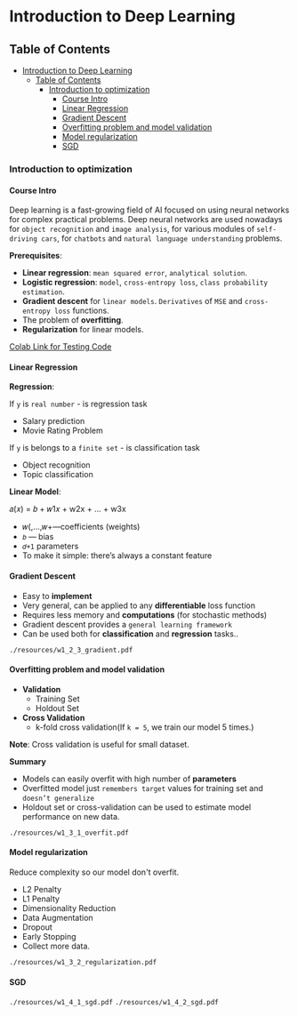 # Introduction to Deep Learning

## Table of Contents

- [Introduction to Deep Learning](#introduction-to-deep-learning)
  - [Table of Contents](#table-of-contents)
    - [Introduction to optimization](#introduction-to-optimization)
      - [Course Intro](#course-intro)
      - [Linear Regression](#linear-regression)
      - [Gradient Descent](#gradient-descent)
      - [Overfitting problem and model validation](#overfitting-problem-and-model-validation)
      - [Model regularization](#model-regularization)
      - [SGD](#sgd)

### Introduction to optimization

#### Course Intro

Deep learning is a fast-growing field of AI focused on using neural networks for complex practical problems. Deep neural networks are used nowadays for `object recognition` and `image analysis`, for various modules of `self-driving cars`, for `chatbots` and `natural language understanding` problems.


**Prerequisites**:

- **Linear regression**: `mean squared error`, `analytical solution`.
- **Logistic regression**: `model`, `cross-entropy loss`, `class probability estimation`.
- **Gradient descent** for `linear models`. `Derivatives` of `MSE` and `cross-entropy loss` functions.
- The problem of **overfitting**.
- **Regularization** for linear models.

[Colab Link for Testing Code](https://colab.research.google.com/drive/1nfRzTqA7DyXVNyrGiO6HIIsukk6RTVaN)

#### Linear Regression

**Regression**:

If `y` is `real number` - is regression task

- Salary prediction
- Movie Rating Problem

If `y` is belongs to a `finite set` - is classification task

- Object recognition
- Topic classification

**Linear Model**:

  𝑎(𝑥) = 𝑏 + 𝑤1𝑥 + w2x + ... + w3x

- 𝑤(,...,𝑤+—coefficients (weights)
- `𝑏` — bias
- `𝑑+1` parameters
- To make it simple: there’s always a constant feature

#### Gradient Descent

- Easy to **implement**
- Very general, can be applied to any **differentiable** loss function
- Requires less memory and **computations** (for stochastic methods)
- Gradient descent provides a `general learning framework`
- Can be used both for **classification** and **regression** tasks..


`./resources/w1_2_3_gradient.pdf`

#### Overfitting problem and model validation

- **Validation**
  - Training Set
  - Holdout Set
- **Cross Validation**
  - k-fold cross validation(If `k = 5`, we train our model 5 times.)

**Note**: Cross validation is useful for small dataset. 

**Summary**
- Models can easily overfit with high number of **parameters**
- Overfitted model just `remembers target` values for training set and `doesn’t generalize`
- Holdout set or cross-validation can be used to estimate model performance on new data.

`./resources/w1_3_1_overfit.pdf`

#### Model regularization

Reduce complexity so our model don't overfit.

- L2 Penalty
- L1 Penalty
- Dimensionality Reduction
- Data Augmentation
- Dropout
- Early Stopping
- Collect more data.

`./resources/w1_3_2_regularization.pdf`

#### SGD

`./resources/w1_4_1_sgd.pdf`
`./resources/w1_4_2_sgd.pdf`